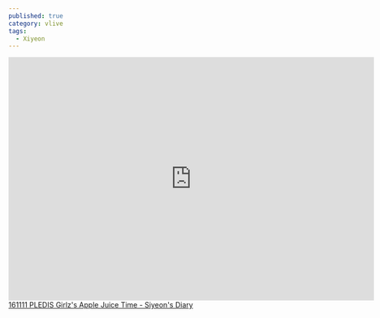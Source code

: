 ```yaml
---
published: true
category: vlive
tags:
  - Xiyeon
---
```

<iframe src='http://www.vlive.tv/embed/16891?autoPlay=true' frameborder='no' scrolling='no' marginwidth='0' marginheight='0' WIDTH='720' HEIGHT='480' allowfullscreen></iframe><br /><a href="" target="_blank">161111 PLEDIS Girlz's Apple Juice Time - Siyeon's Diary</a>
